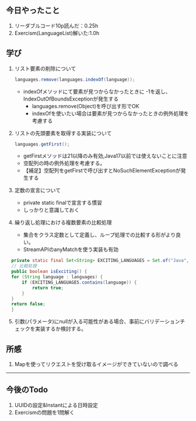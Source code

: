 ## 今日やったこと
1. リーダブルコード10p読んだ：0.25h
2. Exercism(LanguageList)解いた:1.0h  

## 学び  
1. リスト要素の削除について
   ```java
   languages.remove(languages.indexOf(language));
   ```
   - indexOfメソッドにて要素が見つからなかったときに -1を返し、IndexOutOfBoundsExceptionが発生する
     - languages.remove(Object)を呼び出す形でOK
     - indexOfを使いたい場合は要素が見つからなかったときの例外処理を考慮する

2. リストの先頭要素を取得する実装について
   ```java
   languages.getFirst();
   ```
   - getFirstメソッドは21以降のみ有効,Java17以前では使えないことに注意
   - 空配列の時の例外処理を考慮する。
   - 【補足】空配列をgetFirstで呼び出すとNoSuchElementExceptionが発生する

3. 定数の宣言について
   - private static finalで宣言する慣習
   - しっかりと意識しておく

4. 繰り返し処理における複数要素の比較処理
   - 集合をクラス定数として定義し、ループ処理での比較する形がより良い。
   - StreamAPIのanyMatchを使う実装も有効  
  ```java
    private static final Set<String> EXCITING_LANGUAGES = Set.of("Java", "Kotlin");
    // 比較処理
    public boolean isExciting() {
    for (String language : languages) {
        if (EXCITING_LANGUAGES.contains(language)) {
            return true;
        }
    }
    return false;
    }
  ```

  5. 引数(パラメータ)にnullが入る可能性がある場合、事前にバリデーションチェックを実装するか検討する。

## 所感
1. Mapを使ってリクエストを受け取るイメージができていないので調べる
---

## 今後のTodo
1. UUIDの設定&Instantによる日時設定
2. Exercismの問題を1問解く